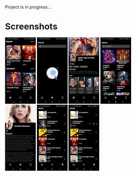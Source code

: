 Project is in progress...


# Screenshots
<p float="left">
  <img src="https://raw.githubusercontent.com/behnawwm/Watchlist/master/screenshots/s1.jpg" width="20%" >
  <img src="https://raw.githubusercontent.com/behnawwm/Watchlist/master/screenshots/s2.jpg" width="20%" >
  <img src="https://raw.githubusercontent.com/behnawwm/Watchlist/master/screenshots/s3.jpg" width="20%" >
  <img src="https://raw.githubusercontent.com/behnawwm/Watchlist/master/screenshots/s4.jpg" width="20%" >
  <img src="https://raw.githubusercontent.com/behnawwm/Watchlist/master/screenshots/s5.jpg" width="20%" >
  <img src="https://raw.githubusercontent.com/behnawwm/Watchlist/master/screenshots/s6.jpg" width="20%" >
  <img src="https://raw.githubusercontent.com/behnawwm/Watchlist/master/screenshots/s7.jpg" width="20%" >

</p>

